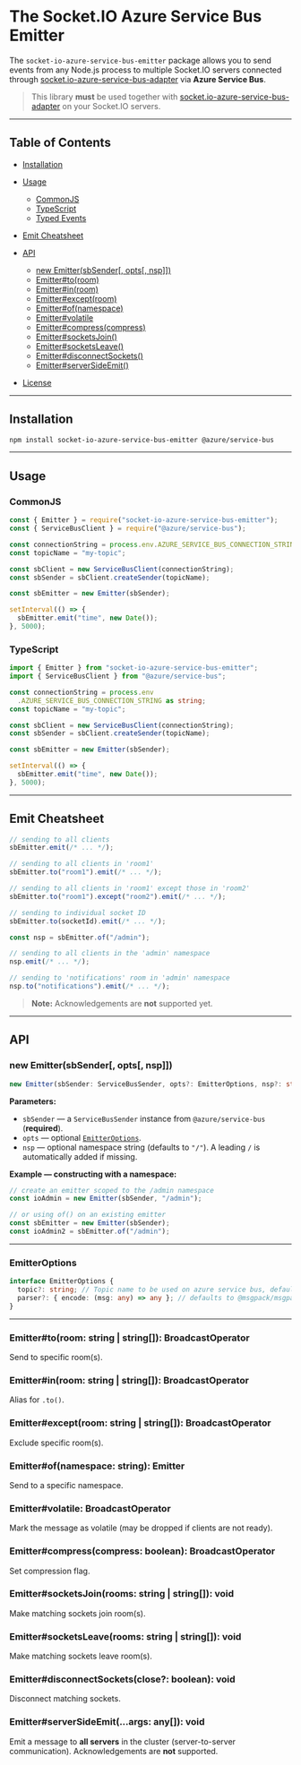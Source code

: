 # The Socket.IO Azure Service Bus Emitter

The `socket-io-azure-service-bus-emitter` package allows you to send events from any Node.js process to multiple Socket.IO servers connected through [socket.io-azure-service-bus-adapter](https://www.npmjs.com/package/socket.io-azure-service-bus-adapter) via **Azure Service Bus**.

> This library **must** be used together with [socket.io-azure-service-bus-adapter](https://www.npmjs.com/package/@socket.io/azure-service-bus-adapter) on your Socket.IO servers.

---

## Table of Contents

- [Installation](#installation)
- [Usage](#usage)

  - [CommonJS](#commonjs)
  - [TypeScript](#typescript)
  - [Typed Events](#typed-events)

- [Emit Cheatsheet](#emit-cheatsheet)
- [API](#api)

  - [new Emitter(sbSender\[, opts\[, nsp\]\])](#new-emittersbsender-opts-nsp)
  - [Emitter#to(room)](#emittertoroomstring--stringbroadcastoperator)
  - [Emitter#in(room)](#emitterinroomstring--stringbroadcastoperator)
  - [Emitter#except(room)](#emitterexceptroomstring--stringbroadcastoperator)
  - [Emitter#of(namespace)](#emitterofnamespacestringemitter)
  - [Emitter#volatile](#emittervolatilebroadcastoperator)
  - [Emitter#compress(compress)](#emittercompresscompressbooleanbroadcastoperator)
  - [Emitter#socketsJoin()](#emittersocketsjoinroomsstring--string)
  - [Emitter#socketsLeave()](#emittersocketsleaveroomsstring--string)
  - [Emitter#disconnectSockets()](#emitterdisconnectsocketscloseboolean)
  - [Emitter#serverSideEmit()](#emitterserversideemitargsany)

- [License](#license)

---

## Installation

```bash
npm install socket-io-azure-service-bus-emitter @azure/service-bus
```

---

## Usage

### CommonJS

```js
const { Emitter } = require("socket-io-azure-service-bus-emitter");
const { ServiceBusClient } = require("@azure/service-bus");

const connectionString = process.env.AZURE_SERVICE_BUS_CONNECTION_STRING;
const topicName = "my-topic";

const sbClient = new ServiceBusClient(connectionString);
const sbSender = sbClient.createSender(topicName);

const sbEmitter = new Emitter(sbSender);

setInterval(() => {
  sbEmitter.emit("time", new Date());
}, 5000);
```

### TypeScript

```ts
import { Emitter } from "socket-io-azure-service-bus-emitter";
import { ServiceBusClient } from "@azure/service-bus";

const connectionString = process.env
  .AZURE_SERVICE_BUS_CONNECTION_STRING as string;
const topicName = "my-topic";

const sbClient = new ServiceBusClient(connectionString);
const sbSender = sbClient.createSender(topicName);

const sbEmitter = new Emitter(sbSender);

setInterval(() => {
  sbEmitter.emit("time", new Date());
}, 5000);
```

---

## Emit Cheatsheet

```js
// sending to all clients
sbEmitter.emit(/* ... */);

// sending to all clients in 'room1'
sbEmitter.to("room1").emit(/* ... */);

// sending to all clients in 'room1' except those in 'room2'
sbEmitter.to("room1").except("room2").emit(/* ... */);

// sending to individual socket ID
sbEmitter.to(socketId).emit(/* ... */);

const nsp = sbEmitter.of("/admin");

// sending to all clients in the 'admin' namespace
nsp.emit(/* ... */);

// sending to 'notifications' room in 'admin' namespace
nsp.to("notifications").emit(/* ... */);
```

> **Note:** Acknowledgements are **not** supported yet.

---

## API

### new Emitter(sbSender\[, opts\[, nsp]])

```ts
new Emitter(sbSender: ServiceBusSender, opts?: EmitterOptions, nsp?: string)
```

**Parameters:**

- `sbSender` — a `ServiceBusSender` instance from `@azure/service-bus` (**required**).
- `opts` — optional [`EmitterOptions`](#emitteroptions).
- `nsp` — optional namespace string (defaults to `"/"`). A leading `/` is automatically added if missing.

**Example — constructing with a namespace:**

```js
// create an emitter scoped to the /admin namespace
const ioAdmin = new Emitter(sbSender, "/admin");

// or using of() on an existing emitter
const sbEmitter = new Emitter(sbSender);
const ioAdmin2 = sbEmitter.of("/admin");
```

---

### EmitterOptions

```ts
interface EmitterOptions {
  topic?: string; // Topic name to be used on azure service bus, defaults to "socket.io"
  parser?: { encode: (msg: any) => any }; // defaults to @msgpack/msgpack
}
```

---

### Emitter#to(room: string | string\[]): BroadcastOperator

Send to specific room(s).

### Emitter#in(room: string | string\[]): BroadcastOperator

Alias for `.to()`.

### Emitter#except(room: string | string\[]): BroadcastOperator

Exclude specific room(s).

### Emitter#of(namespace: string): Emitter

Send to a specific namespace.

### Emitter#volatile: BroadcastOperator

Mark the message as volatile (may be dropped if clients are not ready).

### Emitter#compress(compress: boolean): BroadcastOperator

Set compression flag.

### Emitter#socketsJoin(rooms: string | string\[]): void

Make matching sockets join room(s).

### Emitter#socketsLeave(rooms: string | string\[]): void

Make matching sockets leave room(s).

### Emitter#disconnectSockets(close?: boolean): void

Disconnect matching sockets.

### Emitter#serverSideEmit(...args: any\[]): void

Emit a message to **all servers** in the cluster (server-to-server communication).
Acknowledgements are **not** supported.
